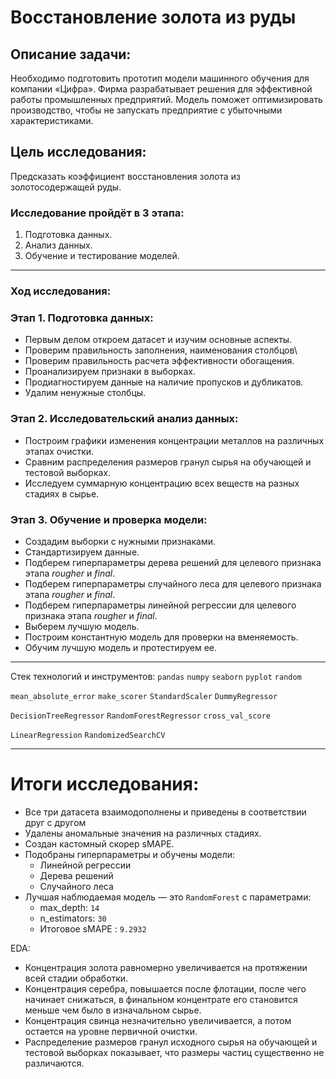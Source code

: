 # Восстановление золота из руды

## Описание задачи:

Необходимо подготовить прототип модели машинного обучения для компании «Цифра». 
Фирма разрабатывает решения для эффективной работы промышленных предприятий.
Модель поможет оптимизировать производство, чтобы не запускать предприятие с убыточными характеристиками.

## Цель исследования:
Предсказать коэффициент восстановления золота из золотосодержащей руды.  

### Исследование пройдёт в 3 этапа:
1. Подготовка данных.
2. Анализ данных.
3. Обучение и тестирование моделей.
____ 
### Ход исследования: 

### Этап 1. Подготовка данных:
- Первым делом откроем датасет и изучим основные аспекты.
- Проверим правильность заполнения, наименования столбцов\
- Проверим правильность расчета эффективности обогащения.
- Проанализируем признаки в выборках.
- Продиагностируем данные на наличие пропусков и дубликатов.
- Удалим ненужные столбцы.

### Этап 2. Исследовательский анализ данных:
- Построим графики изменения концентрации металлов на различных этапах очистки.
- Сравним распределения размеров гранул сырья на обучающей и тестовой выборках.
- Исследуем суммарную концентрацию всех веществ на разных стадиях в сырье.

### Этап 3. Обучение и проверка модели:
- Создадим выборки с нужными признаками.
- Стандартизируем данные.
- Подберем гиперпараметры дерева решений для целевого признака этапа *rougher* и *final*.
- Подберем гиперпараметры случайного леса для целевого признака этапа *rougher* и *final*.
- Подберем гиперпараметры линейной регрессии для целевого признака этапа *rougher* и *final*.
- Выберем лучшую модель.
- Построим константную модель для проверки на вменяемость.
- Обучим лучшую модель и протестируем ее.
___________
Стек технологий и инструментов:
`pandas` `numpy` `seaborn`  `pyplot` `random`

`mean_absolute_error` `make_scorer` `StandardScaler` `DummyRegressor`

  `DecisionTreeRegressor`  `RandomForestRegressor`  `cross_val_score`

 `LinearRegression` `RandomizedSearchCV`

___________
# Итоги исследования:
* Все три датасета взаимодополнены и приведены в соответствии друг с другом
* Удалены аномальные значения на различных стадиях.
* Создан кастомный скорер sMAPE.
* Подобраны гиперпараметры и обучены модели:
   * Линейной регрессии
   * Дерева решений
   * Случайного леса
* Лучшая наблюдаемая модель — это `RandomForest` с параметрами:
  * max_depth: `14`
  * n_estimators: `30`
  * Итоговое sMAPE : `9.2932`

EDA:
* Концентрация золота равномерно увеличивается на протяжении всей стадии обработки.
* Концентрация серебра, повышается после флотации, после чего начинает снижаться, в финальном концентрате его становится меньше чем было в изначальном сырье.
* Концентрация свинца незначительно увеличивается, а потом остается на уровне первичной очистки.
* Распределение размеров гранул исходного сырья на обучающей и тестовой выборках показывает, что размеры частиц существенно не различаются.

